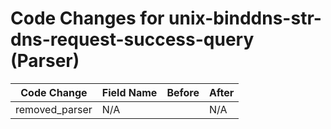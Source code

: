 # Code Changes for unix-binddns-str-dns-request-success-query (Parser)

| Code Change | Field Name | Before | After |
|-------------|------------|--------|-------|
| removed_parser | N/A |  | N/A |